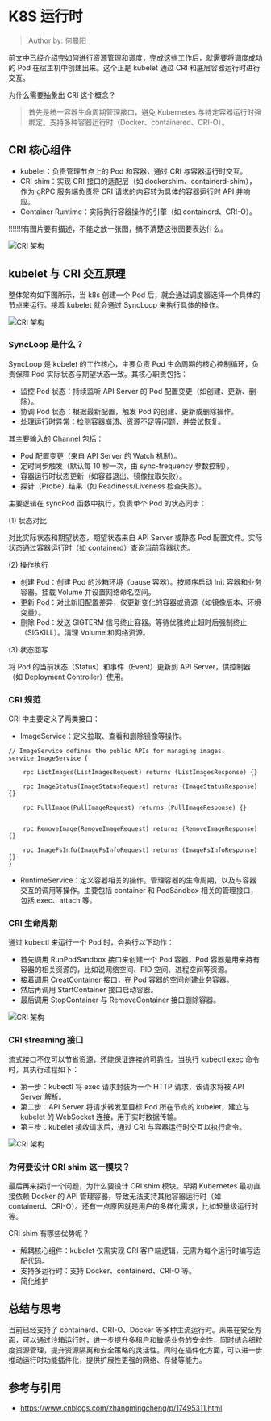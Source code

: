 <!--Copyright © ZOMI 适用于[License](https://github.com/Infrasys-AI/AIInfra)版权许可-->

# K8S 运行时

> Author by: 何晨阳

前文中已经介绍完如何进行资源管理和调度，完成这些工作后，就需要将调度成功的 Pod 在宿主机中创建出来。这个正是 kubelet 通过 CRI 和底层容器运行时进行交互。

为什么需要抽象出 CRI 这个概念？

> 首先是统一容器生命周期管理接口，避免 Kubernetes 与特定容器运行时强绑定。支持多种容器运行时（Docker、containered、CRI-O）。

## CRI 核心组件

- kubelet：负责管理节点上的 Pod 和容器，通过 CRI 与容器运行时交互。
- CRI shim：实现 CRI 接口的适配层（如 dockershim、containerd-shim），作为 gRPC 服务端负责将 CRI 请求的内容转为具体的容器运行时 API 并响应。
- Container Runtime：实际执行容器操作的引擎（如 containerd、CRI-O）。

!!!!!!!有图片要有描述，不能之放一张图，搞不清楚这张图要表达什么。

![CRI 架构](./images/05cri.png)

## kubelet 与 CRI 交互原理

整体架构如下图所示，当 k8s 创建一个 Pod 后，就会通过调度器选择一个具体的节点来运行。接着 kubelet 就会通过 SyncLoop 来执行具体的操作。

![CRI 架构](./images/05criinfra.png)

### SyncLoop 是什么？

SyncLoop 是 kubelet 的工作核心，主要负责 Pod 生命周期的核心控制循环，负责保障 Pod 实际状态与期望状态一致。其核心职责包括：

- 监控 Pod 状态：持续监听 API Server 的 Pod 配置变更（如创建、更新、删除）。
- 协调 Pod 状态：根据最新配置，触发 Pod 的创建、更新或删除操作。
- 处理运行时异常：检测容器崩溃、资源不足等问题，并尝试恢复。

其主要输入的 Channel 包括：

- Pod 配置变更（来自 API Server 的 Watch 机制）。
- 定时同步触发（默认每 10 秒一次，由 sync-frequency 参数控制）。
- 容器运行时状态更新（如容器退出、镜像拉取失败）。
- 探针（Probe）结果（如 Readiness/Liveness 检查失败）。

主要逻辑在 syncPod 函数中执行，负责单个 Pod 的状态同步：

(1) 状态对比

对比实际状态和期望状态，期望状态来自 API Server 或静态 Pod 配置文件。实际状态通过容器运行时（如 containerd）查询当前容器状态。

(2) 操作执行

- 创建 Pod：创建 Pod 的沙箱环境（pause 容器）。按顺序启动 Init 容器和业务容器。挂载 Volume 并设置网络命名空间。
- 更新 Pod：对比新旧配置差异，仅更新变化的容器或资源（如镜像版本、环境变量）。
- 删除 Pod：发送 SIGTERM 信号终止容器。等待优雅终止超时后强制终止（SIGKILL）。清理 Volume 和网络资源。

(3) 状态回写

将 Pod 的当前状态（Status）和事件（Event）更新到 API Server，供控制器（如 Deployment Controller）使用。

### CRI 规范

CRI 中主要定义了两类接口：

- ImageService：定义拉取、查看和删除镜像等操作。

```
// ImageService defines the public APIs for managing images.
service ImageService {
    
    rpc ListImages(ListImagesRequest) returns (ListImagesResponse) {}
    
    rpc ImageStatus(ImageStatusRequest) returns (ImageStatusResponse) {}
   
    rpc PullImage(PullImageRequest) returns (PullImageResponse) {}
   
   
    rpc RemoveImage(RemoveImageRequest) returns (RemoveImageResponse) {}
   
    rpc ImageFsInfo(ImageFsInfoRequest) returns (ImageFsInfoResponse) {}
}
```

- RuntimeService：定义容器相关的操作。管理容器的生命周期，以及与容器交互的调用等操作。主要包括 container 和 PodSandbox 相关的管理接口，包括 exec、attach 等。

### CRI 生命周期

通过 kubectl 来运行一个 Pod 时，会执行以下动作：

- 首先调用 RunPodSandbox 接口来创建一个 Pod 容器，Pod 容器是用来持有容器的相关资源的，比如说网络空间、PID 空间、进程空间等资源。
- 接着调用 CreatContainer 接口，在 Pod 容器的空间创建业务容器。
- 然后再调用 StartContainer 接口启动容器。
- 最后调用 StopContainer 与 RemoveContainer 接口删除容器。

![CRI 架构](./images/05cri_cicle.png)

### CRI streaming 接口

流式接口不仅可以节省资源，还能保证连接的可靠性。当执行 kubectl exec 命令时，其执行过程如下：
- 第一步：kubectl 将 exec 请求封装为一个 HTTP 请求，该请求将被 API Server 解析。
- 第二步：API Server 将请求转发至目标 Pod 所在节点的 kubelet，建立与 kubelet 的 WebSocket 连接，用于实时数据传输。
- 第三步：kubelet 接收请求后，通过 CRI 与容器运行时交互以执行命令。

![CRI 架构](./images/05cri_streaming.png)

### 为何要设计 CRI shim 这一模块？

最后再来探讨一个问题，为什么要设计 CRI shim 模块。早期 Kubernetes 最初直接依赖 Docker 的 API 管理容器，导致无法支持其他容器运行时（如 containerd、CRI-O）。还有一点原因就是用户的多样化需求，比如轻量级运行时等。

CRI shim 有哪些优势呢？

- 解耦核心组件：kubelet 仅需实现 CRI 客户端逻辑，无需为每个运行时编写适配代码。
- 支持多运行时：支持 Docker、containerd、CRI-O 等。
- 简化维护

## 总结与思考

当前已经支持了 containerd、CRI-O、Docker 等多种主流运行时。未来在安全方面，可以通过沙箱运行时，进一步提升多租户和敏感业务的安全性，同时结合细粒度资源管理，提升资源隔离和安全策略的灵活性。同时在插件化方面，可以进一步推动运行时功能插件化，提供扩展性更强的网络、存储等能力。


## 参考与引用
- https://www.cnblogs.com/zhangmingcheng/p/17495311.html

